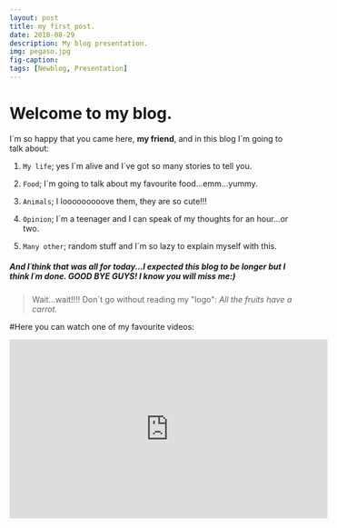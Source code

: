 ```yaml
---
layout: post
title: my first post.
date: 2018-08-29
description: My blog presentation.
img: pegaso.jpg
fig-caption: 
tags: [Newblog, Presentation]
---
```


# Welcome to my blog.


I´m so happy that you came here, **my friend**, and in this blog I´m going to talk about:

1. `My life`; yes I´m alive and I´ve got so many stories to tell you.
  
2. `Food`; I´m going to talk about my favourite food...emm...yummy.
  
3. `Animals`; I looooooooove them, they are so cute!!!
  
4. `Opinion`; I´m a teenager and I can speak of my thoughts for an hour...or two.
  
5. `Many other`; random stuff and I´m so lazy to explain myself with this.
  
##### And I´think that was all for today...I expected this blog to be longer but I think I´m done. GOOD BYE GUYS! I know you will miss me:)

> Wait...wait!!!! Don´t go without reading my "logo": *All the fruits have a carrot.*

#Here you can watch one of my favourite videos:


<iframe width="560" height="315" src="https://www.youtube.com/embed/DUlj6WgpbzQ" frameborder="0" allow="autoplay; encrypted-media" allowfullscreen></iframe>


